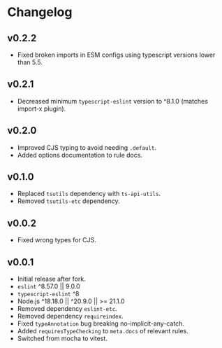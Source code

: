 # Changelog

## v0.2.2

- Fixed broken imports in ESM configs using typescript versions lower than 5.5.

## v0.2.1

- Decreased minimum `typescript-eslint` version to ^8.1.0 (matches import-x plugin).

## v0.2.0

- Improved CJS typing to avoid needing `.default`.
- Added options documentation to rule docs.

## v0.1.0

- Replaced `tsutils` dependency with `ts-api-utils`.
- Removed `tsutils-etc` dependency.

## v0.0.2

- Fixed wrong types for CJS.

## v0.0.1

- Initial release after fork.
- `eslint` ^8.57.0 || 9.0.0
- `typescript-eslint` ^8
- Node.js ^18.18.0 || ^20.9.0 || >= 21.1.0
- Removed dependency `eslint-etc`.
- Removed dependency `requireindex`.
- Fixed `typeAnnotation` bug breaking no-implicit-any-catch.
- Added `requiresTypeChecking` to `meta.docs` of relevant rules.
- Switched from mocha to vitest.
